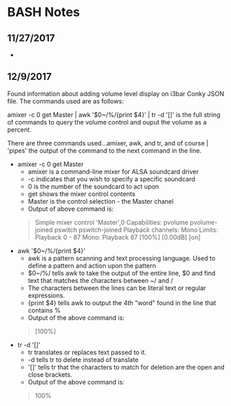 # BASH Notes

## 11/27/2017
*

## 12/9/2017
Found information about adding volume level display on i3bar Conky JSON file.  The commands used are as follows:
 
amixer -c 0 get Master | awk '$0~/%/{print $4}' | tr -d '[]' is the full string of commands to query the volume control and ouput the volume as a percent.

There are three commands used...amixer, awk, and tr, and of course | 'pipes' the output of the command to the next command in the line.

*  amixer -c 0 get Master
   *  amixer is a command-line mixer for ALSA soundcard driver
   *  -c  indicates that you wish to specify a specific soundcard
   *  0 is the number of the soundcard to act upon
   *  get shows the mixer control contents
   *  Master is the control selection - the Master chanel
   *  Output of above command is:
     >Simple mixer control 'Master',0
     >Capabilities: pvolume pvolume-joined pswitch pswitch-joined
     >Playback channels: Mono
     >Limits: Playback 0 - 87
     >Mono: Playback 87 [100%] [0.00dB] [on]
*  awk '$0~/%/{print $4}'
   *  awk is a pattern scanning and text processing language.  Used to define a pattern and action upon the pattern
   *  $0~/%/ tells awk to take the output of the entire line, $0 and find text that matches the characters between ~/ and / 
   *  The characters between the lines can be literal text or regular expressions.
   *  {print $4} tells awk to output the 4th "word" found in the line that contains %
   *  Output of the above command is:
     >[100%]
*  tr -d '[]'
   *  tr translates or replaces text passed to it.
   *  -d tells tr to delete instead of translate
   *  '[]' tells tr that the characters to match for deletion are the open and close brackets.
   *  Output of the above command is:
     >100%


  


